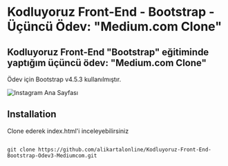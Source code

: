 # Kodluyoruz Front-End - Bootstrap - Üçüncü Ödev: "Medium.com Clone"


## Kodluyoruz Front-End "Bootstrap" eğitiminde yaptığım üçüncü ödev: "Medium.com Clone"

Ödev için Bootstrap v4.5.3 kullanılmıştır.



![Instagram Ana Sayfası](https://i.hizliresim.com/hvr0vlu.gif)



## Installation

Clone ederek index.html'i inceleyebilirsiniz


```

git clone https://github.com/alikartalonline/Kodluyoruz-Front-End-Bootstrap-Odev3-Mediumcom.git

```
